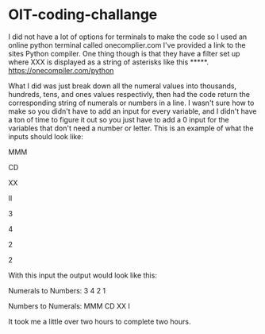 # OIT-coding-challange
I did not have a lot of options for terminals to make the code so I used an online python terminal called onecomplier.com I've provided a link to the sites Python compiler. One thing though is that they have a filter set up where XXX is displayed as a string of asterisks like this *****.
https://onecompiler.com/python

What I did was just break down all the numeral values into thousands, hundreds, tens, and ones values respectivly, then had the code return the corresponding string of numerals or numbers in a line. I wasn't sure how to make so you didn't have to add an input for every variable, and I didn't have a ton of time to figure it out so you just have to add a 0 input for the variables that don't need a number or letter. This is an example of what the inputs should look like:

MMM

CD

XX

II

3

4

2

2

With this input the output would look like this:

Numerals to Numbers:
3 4 2 1

Numbers to Numerals:
MMM CD XX I

It took me a little over two hours to complete two hours.

